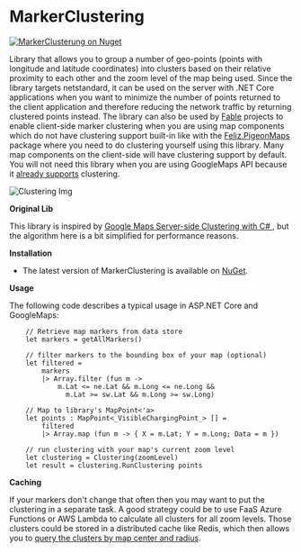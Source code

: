 # MarkerClustering

[![MarkerClusterung on Nuget](https://buildstats.info/nuget/MarkerClustering)](https://www.nuget.org/packages/MarkerClustering/)

Library that allows you to group a number of geo-points (points with longitude and latitude coordinates) into clusters based on their relative proximity to each other and the zoom level of the map being used. Since the library targets netstandard, it can be used on the server with .NET Core applications when you want to minimize the number of points returned to the client application and therefore reducing the network traffic by returning clustered points instead. The library can also be used by [Fable](https://github.com/fable-compiler/fable) projects to enable client-side marker clustering when you are using map components which do not have clustering support built-in like with the [Feliz.PigeonMaps](https://zaid-ajaj.github.io/Feliz/#/Visualizations/PigeonMaps) package where you need to do clustering yourself using this library. Many map components on the client-side will have clustering support by default. You will not need this library when you are using GoogleMaps API because it [already supports](https://cloud.google.com/blog/products/maps-platform/how-cluster-map-markers) clustering.  


![Clustering Img](https://raw.githubusercontent.com/pootzko/GoogleMaps.Net.Clustering/master/cluster-map.png "clustering image")

**Original Lib**  

This library is inspired by [Google Maps Server-side Clustering with C#
](https://github.com/pootzko/GoogleMaps.Net.Clustering), but the algorithm here is a bit simplified for performance reasons.

**Installation**  

* The latest version of MarkerClustering is available on [NuGet](https://www.nuget.org/packages/MarkerClustering).


**Usage**

The following code describes a typical usage in ASP.NET Core and GoogleMaps:

        // Retrieve map markers from data store
        let markers = getAllMarkers()

        // filter markers to the bounding box of your map (optional)
        let filtered =
            markers
            |> Array.filter (fun m ->
                m.Lat <= ne.Lat && m.Long <= ne.Long &&
                  m.Lat >= sw.Lat && m.Long >= sw.Long)

        // Map to library's MapPoint<'a>
        let points : MapPoint<_VisibleChargingPoint_> [] =
            filtered
            |> Array.map (fun m -> { X = m.Lat; Y = m.Long; Data = m })

        // run clustering with your map's current zoom level
        let clustering = Clustering(zoomLevel)
        let result = clustering.RunClustering points


**Caching**

If your markers don't change that often then you may want to put the clustering in a separate task.
A good strategy could be to use FaaS Azure Functions or AWS Lambda to calculate all clusters for all zoom levels.
Those clusters could be stored in a distributed cache like Redis, which then allows you to [query the clusters by map center and radius](https://redis.io/commands/georadius).

